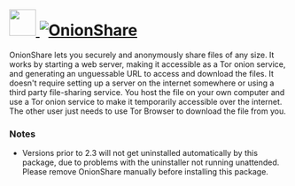 # [<img src="https://cdn.jsdelivr.net/gh/AdmiringWorm/chocolatey-packages@c17eafc7449264771b68e5854e6b952371c6b517/automatic/onionshare/icons/128x128.png" height="48" width="48" /> ![OnionShare](https://img.shields.io/chocolatey/v/onionshare.svg?label=OnionShare&style=for-the-badge)](https://community.chocolatey.org/packages/onionshare)

OnionShare lets you securely and anonymously share files of any size. It works by starting a web server, making it accessible as a Tor onion service, and generating an unguessable URL to access and download the files. It doesn't require setting up a server on the internet somewhere or using a third party file-sharing service. You host the file on your own computer and use a Tor onion service to make it temporarily accessible over the internet. The other user just needs to use Tor Browser to download the file from you.

### Notes

- Versions prior to 2.3 will not get uninstalled automatically by this package, due to problems with the uninstaller not running unattended. Please remove OnionShare manually before installing this package.
